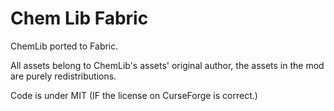 # Chem Lib Fabric

ChemLib ported to Fabric.

All assets belong to ChemLib's assets' original author, the assets in the mod are purely redistributions.

Code is under MIT (IF the license on CurseForge is correct.)
